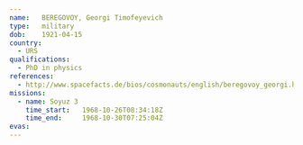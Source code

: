 ```yaml
---
name:	BEREGOVOY, Georgi Timofeyevich
type:	military
dob:	1921-04-15
country:
  - URS
qualifications:
  - PhD in physics
references:
  - http://www.spacefacts.de/bios/cosmonauts/english/beregovoy_georgi.htm
missions:
  - name: Soyuz 3
    time_start:   1968-10-26T08:34:18Z
    time_end:     1968-10-30T07:25:04Z
evas:
---
```

